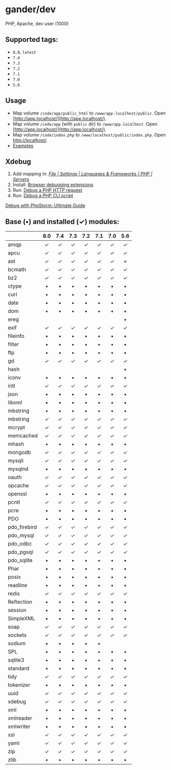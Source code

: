 # gander/dev
PHP, Apache, dev user (1000)

## Supported tags:
* `8.0`, `latest`
* `7.4`
* `7.3`
* `7.2`
* `7.1`
* `7.0`
* `5.6`

## Usage
+ Map volume `/code/app/public_html` to `/www/app.localhost/public`. Open [http://app.localhost/](http://app.localhost/).
+ Map volume `/code/app` (with `public` dir) to `/www/app.localhost`. Open [http://app.localhost/](http://app.localhost/).
+ Map volume `/code/index.php` to `/www/localhost/public/index.php`. Open [http://localhost/](http://localhost/).
+ [Examples](./examples/README.md)

## Xdebug
1. Add mapping in: _[File | Settings | Languages & Frameworks | PHP | Servers](jetbrains://PhpStorm/settings?name=Languages+%26+Frameworks--PHP--Servers)_
2. Install: [Browser debugging extensions](https://www.jetbrains.com/help/phpstorm/browser-debugging-extensions.html)
3. Run: [Debug a PHP HTTP request](https://www.jetbrains.com/help/phpstorm/debugging-a-php-http-request.html)
4. Run: [Debug a PHP CLI script](https://www.jetbrains.com/help/phpstorm/debugging-a-php-cli-script.html)

[Debug with PhpStorm: Ultimate Guide](https://www.jetbrains.com/help/phpstorm/debugging-with-phpstorm-ultimate-guide.html)

## Base (&bull;) and installed (&check;) modules:

|             | 8.0   | 7.4   | 7.3   | 7.2   | 7.1   | 7.0   | 5.6   |
|-------------|:-----:|:-----:|:-----:|:-----:|:-----:|:-----:|:-----:|
|amqp         |&check;|&check;|&check;|&check;|&check;|&check;|&check;|
|apcu         |&check;|&check;|&check;|&check;|&check;|&check;|&check;|
|ast          |&check;|&check;|&check;|&check;|&check;|&check;|&times;|
|bcmath       |&check;|&check;|&check;|&check;|&check;|&check;|&check;|
|bz2          |&check;|&check;|&check;|&check;|&check;|&check;|&check;|
|ctype        |&bull; |&bull; |&bull; |&bull; |&bull; |&bull; |&bull; |
|curl         |&bull; |&bull; |&bull; |&bull; |&bull; |&bull; |&bull; |
|date         |&bull; |&bull; |&bull; |&bull; |&bull; |&bull; |&bull; |
|dom          |&bull; |&bull; |&bull; |&bull; |&bull; |&bull; |&bull; |
|ereg         |       |       |       |       |       |       |&bull; |
|exif         |&check;|&check;|&check;|&check;|&check;|&check;|&check;|
|fileinfo     |&bull; |&bull; |&bull; |&bull; |&bull; |&bull; |&bull; |
|filter       |&bull; |&bull; |&bull; |&bull; |&bull; |&bull; |&bull; |
|ftp          |&bull; |&bull; |&bull; |&bull; |&bull; |&bull; |&bull; |
|gd           |&check;|&check;|&check;|&check;|&check;|&check;|&check;|
|hash         |       |       |       |       |       |       |&bull; |
|iconv        |&bull; |&bull; |&bull; |&bull; |&bull; |&bull; |&bull; |
|intl         |&check;|&check;|&check;|&check;|&check;|&check;|&check;|
|json         |&bull; |&bull; |&bull; |&bull; |&bull; |&bull; |&bull; |
|libxml       |&bull; |&bull; |&bull; |&bull; |&bull; |&bull; |&bull; |
|mbstring     |&bull; |&bull; |&bull; |&bull; |&bull; |&bull; |&bull; |
|mbstring     |&check;|&check;|&check;|&check;|&check;|&check;|&check;|
|mcrypt       |&check;|&check;|&check;|&check;|&check;|&check;|&check;|
|memcached    |&check;|&check;|&check;|&check;|&check;|&check;|&check;|
|mhash        |&bull; |&bull; |&bull; |&bull; |&bull; |&bull; |&bull; |
|mongodb      |&check;|&check;|&check;|&check;|&check;|&check;|&check;|
|mysqli       |&check;|&check;|&check;|&check;|&check;|&check;|&check;|
|mysqlnd      |&bull; |&bull; |&bull; |&bull; |&bull; |&bull; |&bull; |
|oauth        |&check;|&check;|&check;|&check;|&check;|&check;|&check;|
|opcache      |&check;|&check;|&check;|&check;|&check;|&check;|&check;|
|openssl      |&bull; |&bull; |&bull; |&bull; |&bull; |&bull; |&bull; |
|pcntl        |&check;|&check;|&check;|&check;|&check;|&check;|&check;|
|pcre         |&bull; |&bull; |&bull; |&bull; |&bull; |&bull; |&bull; |
|PDO          |&bull; |&bull; |&bull; |&bull; |&bull; |&bull; |&bull; |
|pdo_firebird |&check;|&check;|&check;|&check;|&check;|&check;|&check;|
|pdo_mysql    |&check;|&check;|&check;|&check;|&check;|&check;|&check;|
|pdo_odbc     |&check;|&check;|&check;|&check;|&check;|&check;|&check;|
|pdo_pgsql    |&check;|&check;|&check;|&check;|&check;|&check;|&check;|
|pdo_sqlite   |&bull; |&bull; |&bull; |&bull; |&bull; |&bull; |&bull; |
|Phar         |&bull; |&bull; |&bull; |&bull; |&bull; |&bull; |&bull; |
|posix        |&bull; |&bull; |&bull; |&bull; |&bull; |&bull; |&bull; |
|readline     |&bull; |&bull; |&bull; |&bull; |&bull; |&bull; |&bull; |
|redis        |&check;|&check;|&check;|&check;|&check;|&check;|&check;|
|Reflection   |&bull; |&bull; |&bull; |&bull; |&bull; |&bull; |&bull; |
|session      |&bull; |&bull; |&bull; |&bull; |&bull; |&bull; |&bull; |
|SimpleXML    |&bull; |&bull; |&bull; |&bull; |&bull; |&bull; |&bull; |
|soap         |&check;|&check;|&check;|&check;|&check;|&check;|&check;|
|sockets      |&check;|&check;|&check;|&check;|&check;|&check;|&check;|
|sodium       |&bull; |&bull; |&bull; |&bull; |&bull; |       |       |
|SPL          |&bull; |&bull; |&bull; |&bull; |&bull; |&bull; |&bull; |
|sqlite3      |&bull; |&bull; |&bull; |&bull; |&bull; |&bull; |&bull; |
|standard     |&bull; |&bull; |&bull; |&bull; |&bull; |&bull; |&bull; |
|tidy         |&check;|&check;|&check;|&check;|&check;|&check;|&check;|
|tokenizer    |&bull; |&bull; |&bull; |&bull; |&bull; |&bull; |&bull; |
|uuid         |&check;|&check;|&check;|&check;|&check;|&check;|&check;|
|xdebug       |&check;|&check;|&check;|&check;|&check;|&check;|&check;|
|xml          |&bull; |&bull; |&bull; |&bull; |&bull; |&bull; |&bull; |
|xmlreader    |&bull; |&bull; |&bull; |&bull; |&bull; |&bull; |&bull; |
|xmlwriter    |&bull; |&bull; |&bull; |&bull; |&bull; |&bull; |&bull; |
|xsl          |&check;|&check;|&check;|&check;|&check;|&check;|&check;|
|yaml         |&check;|&check;|&check;|&check;|&check;|&check;|&check;|
|zip          |&check;|&check;|&check;|&check;|&check;|&check;|&check;|
|zlib         |&bull; |&bull; |&bull; |&bull; |&bull; |&bull; |&bull; |
